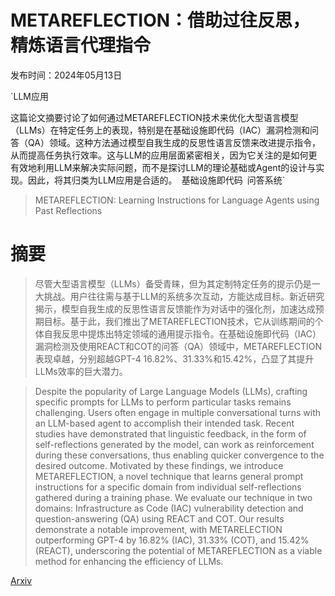 # METAREFLECTION：借助过往反思，精炼语言代理指令

发布时间：2024年05月13日

`LLM应用

这篇论文摘要讨论了如何通过METAREFLECTION技术来优化大型语言模型（LLMs）在特定任务上的表现，特别是在基础设施即代码（IAC）漏洞检测和问答（QA）领域。这种方法通过模型自我生成的反思性语言反馈来改进提示指令，从而提高任务执行效率。这与LLM的应用层面紧密相关，因为它关注的是如何更有效地利用LLM来解决实际问题，而不是探讨LLM的理论基础或Agent的设计与实现。因此，将其归类为LLM应用是合适的。` `基础设施即代码` `问答系统`

> METAREFLECTION: Learning Instructions for Language Agents using Past Reflections

# 摘要

> 尽管大型语言模型（LLMs）备受青睐，但为其定制特定任务的提示仍是一大挑战。用户往往需与基于LLM的系统多次互动，方能达成目标。新近研究揭示，模型自我生成的反思性语言反馈能作为对话中的强化剂，加速达成预期目标。基于此，我们推出了METAREFLECTION技术，它从训练期间的个体自我反思中提炼出特定领域的通用提示指令。在基础设施即代码（IAC）漏洞检测及使用REACT和COT的问答（QA）领域中，METAREFLECTION表现卓越，分别超越GPT-4 16.82%、31.33%和15.42%，凸显了其提升LLMs效率的巨大潜力。

> Despite the popularity of Large Language Models (LLMs), crafting specific prompts for LLMs to perform particular tasks remains challenging. Users often engage in multiple conversational turns with an LLM-based agent to accomplish their intended task. Recent studies have demonstrated that linguistic feedback, in the form of self-reflections generated by the model, can work as reinforcement during these conversations, thus enabling quicker convergence to the desired outcome. Motivated by these findings, we introduce METAREFLECTION, a novel technique that learns general prompt instructions for a specific domain from individual self-reflections gathered during a training phase. We evaluate our technique in two domains: Infrastructure as Code (IAC) vulnerability detection and question-answering (QA) using REACT and COT. Our results demonstrate a notable improvement, with METARELECTION outperforming GPT-4 by 16.82% (IAC), 31.33% (COT), and 15.42% (REACT), underscoring the potential of METAREFLECTION as a viable method for enhancing the efficiency of LLMs.

[Arxiv](https://arxiv.org/abs/2405.13009)